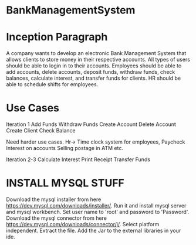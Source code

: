 # BankManagementSystem

# Inception Paragraph
A company wants to develop an electronic Bank Management System that allows 
clients to store money in their respective accounts. All types of users should be able to login in to their accounts. Employees should be able to add accounts, delete accounts, deposit funds, withdraw funds, check balances, calculate interest,
and transfer funds for clients. HR should be able to schedule shifts for employees.
  
  
 # Use Cases
Iteration 1 
 Add Funds
 Withdraw Funds
 Create Account 
 Delete Account
 Create Client 
 Check Balance
 
 Need harder use cases. 
 Hr-> Time clock system for employees, Paycheck 
 Interest on accounts
 Selling postage in ATM etc.
 
Iteration 2-3
 Calculate Interest
 Print Receipt 
 Transfer Funds
 
 # INSTALL MYSQL STUFF
 Download the mysql installer from here https://dev.mysql.com/downloads/installer/. Run it and install mysql server and mysql workbench. Set user name to 'root' and password to 'Password'.
 Download the mysql connector from here https://dev.mysql.com/downloads/connector/j/. Select platform independent. Extract the file. Add the Jar to the external libraries in your ide.
 

 
  
